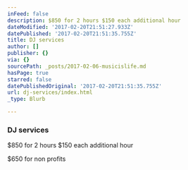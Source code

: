 ```yaml
---
inFeed: false
description: $850 for 2 hours $150 each additional hour
dateModified: '2017-02-20T21:51:27.933Z'
datePublished: '2017-02-20T21:51:35.755Z'
title: DJ services
author: []
publisher: {}
via: {}
sourcePath: _posts/2017-02-06-musicislife.md
hasPage: true
starred: false
datePublishedOriginal: '2017-02-20T21:51:35.755Z'
url: dj-services/index.html
_type: Blurb

---
```

### DJ services

$850 for 2 hours $150 each additional hour

$650 for non profits